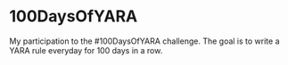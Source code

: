 # 100DaysOfYARA
My participation to the #100DaysOfYARA challenge. The goal is to write a YARA rule everyday for 100 days in a row.
